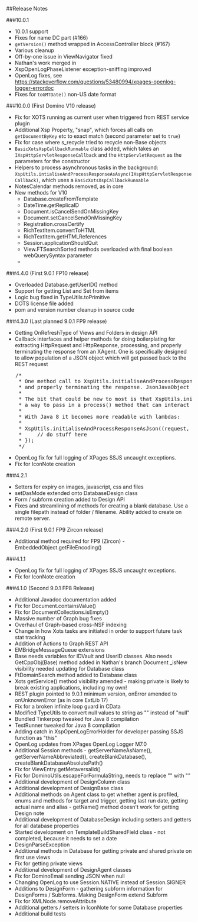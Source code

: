 ##Release Notes

###10.0.1
- 10.0.1 support
- Fixes for name DC part (#166)
- `getVersion()` method wrapped in AccessController block (#167)
- Various cleanup
- Off-by-one issue in ViewNavigator fixed
- Nathan's work merged in
- XspOpenLogPhaseListener exception-sniffing improved
- OpenLog fixes, see https://stackoverflow.com/questions/53480994/xpages-openlog-logger-errordoc
- Fixes for `toGMTDate()` non-US date format

###10.0.0 (First Domino V10 release)
- Fix for XOTS running as current user when triggered from REST service plugin
- Additional Xsp Property, "snap", which forces all calls on `getDocumentByKey` etc to exact match (second parameter set to `true`)
- Fix for case where s_recycle tried to recycle non-Base objects
- `BasicXotsXspCallbackRunnable` class added, which takes an `IXspHttpServletResponseCallback` and the `HttpServletRequest` as the parameters for the constructor
- Helpers to process asynchronous tasks in the background: `XspUtils.intialiseAndProcessResponseAsAsync(IXspHttpServletResponseCallback)`, which uses a `BasicXotsXspCallbackRunnable`
- NotesCalendar methods removed, as in core
- New methods for V10
	- Database.createFromTemplate
	- DateTime.getReplicaID
	- Document.isCancelSendOnMissingKey
	- Document.setCancelSendOnMissingKey
	- Registration.crossCertify
	- RichTextItem.convertToHTML
	- RichTextItem.getHTMLReferences
	- Session.applicationShouldQuit
	- View.FTSearchSorted methods overloaded with final boolean webQuerySyntax parameter
	- 

###4.4.0 (First 9.0.1 FP10 release)
- Overloaded Database.getUserID() method
- Support for getting List and Set from items
- Logic bug fixed in TypeUtils.toPrimitive
- DOTS license file added
- pom and version number cleanup in source code

###4.3.0 (Last planned 9.0.1 FP9 release)
- Getting OnRefreshType of Views and Folders in design API
- Callback interfaces and helper methods for doing boilerplating for extracting HttpRequest and HttpResponse, processing, and properly terminating the response from an XAgent. One is specifically designed to allow population of a JSON object which will get passed back to the REST request

<pre>
   /*
    * One method call to XspUtils.initialiseAndProcessResponse() does all the boilerplating for extracting the request, response and JsonJavaObject
    * and properly terminating the response. JsonJavaObject is basically the same as a Java Map. All gotchas are handled for you!
    *
    * The bit that could be new to most is that XspUtils.initialiseAndProcessResponseAsJson() takes an anonymous inner class as its method. This is just
    * a way to pass in a process() method that can interact with the request and response set up by XspUtils.initialiseAndProcessResponseAsJson()
    *
    * With Java 8 it becomes more readable with lambdas:
    *
    * XspUtils.initialiseAndProcessResponseAsJson((request, response, jsonObj) -> {
    *     // do stuff here
    * });
    */
</pre>

- OpenLog fix for full logging of XPages SSJS uncaught exceptions.
- Fix for IconNote creation

###4.2.1
- Setters for expiry on images, javascript, css and files
- setDasMode extended onto DatabaseDesign class
- Form / subform creation added to Design API
- Fixes and streamlining of methods for creating a blank database. Use a single filepath instead of folder / filename. Ability added to create on remote server.

###4.2.0 (First 9.0.1 FP9 Zircon release)

- Additional method required for FP9 (Zircon) - EmbeddedObject.getFileEncoding()

###4.1.1
- OpenLog fix for full logging of XPages SSJS uncaught exceptions.
- Fix for IconNote creation

###4.1.0 (Second 9.0.1 FP8 Release)  

- Additional Javadoc documentation added
- Fix for Document.containsValue()
- Fix for DocumentCollections.isEmpty()
- Massive number of Graph bug fixes
- Overhaul of Graph-based cross-NSF indexing
- Change in how Xots tasks are initiated in order to support future task stat tracking
- Addition of Actions to Graph REST API
- EMBridgeMessageQueue extensions
- Base needs variables for IDVault and UserID classes. Also needs GetCppObj(Base) method added in Nathan's branch Document _isNew visibility needed updating for Database class
- FtDomainSearch method added to Database class
- Xots getService() method visibility amended - making private is likely to break existing applications, including my own!
- REST plugin pointed to 9.0.1 minimum version, onError amended to onUnknownError (as in core ExtLib 17)
- Fix for a broken infinite loop guard in CData
- Modified TypeUtils to convert null values to string as "" instead of "null"
- Bundled Tinkerpop tweaked for Java 8 compilation
- TestRunner tweaked for Java 8 compilation
- Adding catch in XspOpenLogErrorHolder for developer passing SSJS function as "this"
- OpenLog updates from XPages OpenLog Logger M7.0
- Additional Session methods - getServerNameAsName(), getServerNameAbbreviated(), createBlankDatabase(), createBlankDatabaseAbsolutePath()
- Fix for ViewEntry.getMetaversalId()
- Fix for DominoUtils.escapeForFormulaString, needs to replace "" with "\"
- Additional development of DesignColumn class
- Additional development of DesignBase class
- Additional methods on Agent class to get whether agent is profiled, enums and methods for target and trigger, getting last run date, getting actual name and alias - getName() method doesn't work for getting Design note
- Additional development of DatabaseDesign including setters and getters for all database properties
- Started development on TemplateBuildSharedField class - not completed, because it needs to set a date
- DesignParseException
- Additional methods in Database for getting private and shared private on first use views
- Fix for getting private views
- Additional development of DesignAgent classes
- Fix for DominoEmail sending JSON when null
- Changing OpenLog to use Session.NATIVE instead of Session.SIGNER
- Additions to DesignForm - gathering subform information for DesignForms / Subforms. Making DesignForm extend Subform
- Fix for XMLNode.removeAttribute
- Additional getters / setters in IconNote for some Database properties
- Additional build tests